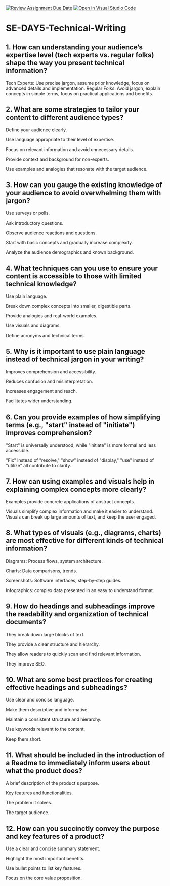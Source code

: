 [![Review Assignment Due Date](https://classroom.github.com/assets/deadline-readme-button-22041afd0340ce965d47ae6ef1cefeee28c7c493a6346c4f15d667ab976d596c.svg)](https://classroom.github.com/a/zsAR-pyY)
[![Open in Visual Studio Code](https://classroom.github.com/assets/open-in-vscode-2e0aaae1b6195c2367325f4f02e2d04e9abb55f0b24a779b69b11b9e10269abc.svg)](https://classroom.github.com/online_ide?assignment_repo_id=18495631&assignment_repo_type=AssignmentRepo)
# SE-DAY5-Technical-Writing
## 1. How can understanding your audience’s expertise level (tech experts vs. regular folks) shape the way you present technical information?

Tech Experts: Use precise jargon, assume prior knowledge, focus on advanced details and implementation.
Regular Folks: Avoid jargon, explain concepts in simple terms, focus on practical applications and benefits.

## 2. What are some strategies to tailor your content to different audience types?

Define your audience clearly.

Use language appropriate to their level of expertise.

Focus on relevant information and avoid unnecessary details.


Provide context and background for non-experts.

Use examples and analogies that resonate with the target audience.

## 3. How can you gauge the existing knowledge of your audience to avoid overwhelming them with jargon?

Use surveys or polls.

Ask introductory questions.

Observe audience reactions and questions.

Start with basic concepts and gradually increase complexity.

Analyze the audience demographics and known background.

## 4. What techniques can you use to ensure your content is accessible to those with limited technical knowledge?

Use plain language.

Break down complex concepts into smaller, digestible parts.

Provide analogies and real-world examples.

Use visuals and diagrams.

Define acronyms and technical terms.

## 5. Why is it important to use plain language instead of technical jargon in your writing?

Improves comprehension and accessibility.

Reduces confusion and misinterpretation.

Increases engagement and reach.

Facilitates wider understanding.

## 6. Can you provide examples of how simplifying terms (e.g., "start" instead of "initiate") improves comprehension?

"Start" is universally understood, while "initiate" is more formal and less accessible.

"Fix" instead of "resolve," "show" instead of "display," "use" instead of "utilize" all contribute to clarity.
## 7. How can using examples and visuals help in explaining complex concepts more clearly?

Examples provide concrete applications of abstract concepts.

Visuals simplify complex information and make it easier to understand.
Visuals can break up large amounts of text, and keep the user engaged.
## 8. What types of visuals (e.g., diagrams, charts) are most effective for different kinds of technical information?

Diagrams: Process flows, system architecture.

Charts: Data comparisons, trends.

Screenshots: Software interfaces, step-by-step guides.

Infographics: complex data presented in an easy to understand format.
## 9. How do headings and subheadings improve the readability and organization of technical documents?

They break down large blocks of text.

They provide a clear structure and hierarchy.

They allow readers to quickly scan and find relevant information.

They improve SEO.

## 10. What are some best practices for creating effective headings and subheadings?

Use clear and concise language.

Make them descriptive and informative.

Maintain a consistent structure and hierarchy.

Use keywords relevant to the content.

Keep them short.
## 11. What should be included in the introduction of a Readme to immediately inform users about what the product does?

A brief description of the product's purpose.

Key features and functionalities.

The problem it solves.

The target audience.
## 12. How can you succinctly convey the purpose and key features of a product?

Use a clear and concise summary statement.

Highlight the most important benefits.

Use bullet points to list key features.

Focus on the core value proposition.

